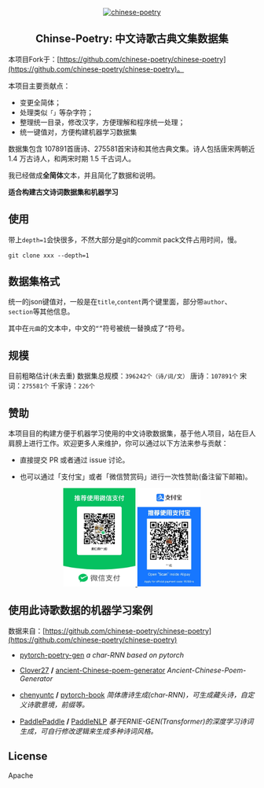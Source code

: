 <p align="center">
  <a href="https://github.com/chinese-poetry/chinese-poetry">
      <img src="https://avatars3.githubusercontent.com/u/30764933?s=200&v=4" alt="chinese-poetry">
  </a>
</p>

<h2 align="center">Chinse-Poetry: 中文诗歌古典文集数据集</h2>

本项目Fork于：[https://github.com/chinese-poetry/chinese-poetry](https://github.com/chinese-poetry/chinese-poetry)。

本项目主要贡献点：
- 变更全简体；
- 处理类似``「」``等杂字符；
- 整理统一目录，修改汉字，方便理解和程序统一处理；
- 统一键值对，方便构建机器学习数据集


数据集包含 107891首唐诗、275581首宋诗和其他古典文集。诗人包括唐宋两朝近 1.4 万古诗人，和两宋时期 1.5 千古词人。

我已经做成**全简体**文本，并且简化了数据和说明。

**适合构建古文诗词数据集和机器学习** 

## 使用
带上``depth=1``会快很多，不然大部分是git的commit pack文件占用时间，慢。
```
git clone xxx --depth=1
```

## 数据集格式
统一的json键值对，一般是在``title``,``content``两个键里面，部分带``author``、``section``等其他信息。

其中在``元曲``的文本中，中文的``“”``符号被统一替换成了``”``符号。

## 规模
目前粗略估计(未去重)
数据集总规模：``396242个（诗/词/文）``
唐诗：``107891个``
宋词：``275581个``
千家诗：``226个``

## 赞助

本项目目的构建方便于机器学习使用的中文诗歌数据集，基于他人项目，站在巨人肩膀上进行工作。欢迎更多人来维护，你可以通过以下方法来参与贡献：

- 直接提交 PR 或者通过 issue 讨论。

- 也可以通过「支付宝」或者「微信赞赏码」进行一次性赞助(备注留下邮箱)。
<p align="center">
  <a href="https://github.com/chinese-poetry/chinese-poetry">
      <img src="./images/wechatpay.jpg" alt="chinese-poetry" height=200px>
      <img src="./images/alipay.jpg" alt="chinese-poetry" height=200px>
  </a>
</p>

## 使用此诗歌数据的机器学习案例

数据来自：[https://github.com/chinese-poetry/chinese-poetry](https://github.com/chinese-poetry/chinese-poetry)

- [pytorch-poetry-gen](https://github.com/justdark/pytorch-poetry-gen)  *a char-RNN based on pytorch*
- [Clover27](https://github.com/Clover27) **/** [ancient-Chinese-poem-generator](https://github.com/Clover27/ancient-Chinese-poem-generator)  *Ancient-Chinese-Poem-Generator*

- [chenyuntc](https://github.com/chenyuntc) **/** [pytorch-book](https://github.com/chenyuntc/pytorch-book/blob/master/chapter9-神经网络写诗(CharRNN)/) *简体唐诗生成(char-RNN)，可生成藏头诗，自定义诗歌意境，前缀等。*
- [PaddlePaddle](https://github.com/PaddlePaddle) **/** [PaddleNLP](https://github.com/PaddlePaddle/PaddleNLP#%E4%BA%A4%E4%BA%92%E5%BC%8Fnotebook%E6%95%99%E7%A8%8B) *基于ERNIE-GEN(Transformer)的深度学习诗词生成，可自行修改逻辑来生成多种诗词风格。*

</details>

## License
Apache
